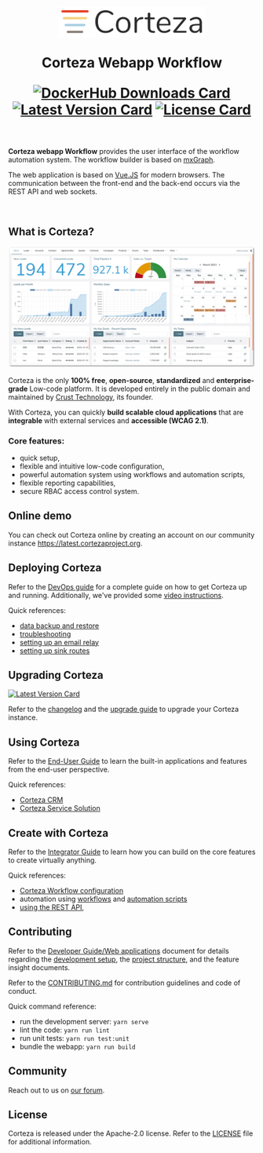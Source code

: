 <h1 align="center">
  <img width="300px" src=".github/assets/corteza_logo.svg" />
  <br />
  <p>Corteza Webapp Workflow</p>

  <div align="center">

  [![DockerHub Downloads Card](https://img.shields.io/docker/pulls/cortezaproject/corteza-webapp)](https://img.shields.io/docker/pulls/cortezaproject/corteza-webapp)
  [![Latest Version Card](https://img.shields.io/github/v/tag/cortezaproject/corteza-webapp-workflow?label=stable%20version)](https://img.shields.io/github/v/tag/cortezaproject/corteza-webapp-workflow?label=stable%20version)
  [![License Card](https://img.shields.io/github/license/cortezaproject/corteza-webapp-workflow)](https://img.shields.io/github/license/cortezaproject/corteza-webapp-workflow)

  </div>
</h1>

<br />

**Corteza webapp Workflow** provides the user interface of the workflow automation system.
The workflow builder is based on [mxGraph](https://jgraph.github.io/mxgraph/).

The web application is based on [Vue.JS](https://vuejs.org/) for modern browsers.
The communication between the front-end and the back-end occurs via the REST API and web sockets.

<br />

## What is Corteza?

<div align="center">
  <img style="max-height: 350px;" src=".github/assets/corteza_dashboard.png" />
</div>

Corteza is the only **100% free**, **open-source**, **standardized** and **enterprise-grade** Low-code platform.
It is developed entirely in the public domain and maintained by [Crust Technology](https://www.crust.tech/), its founder.

With Corteza, you can quickly **build scalable cloud applications** that are **integrable** with external services and **accessible (WCAG 2.1)**.

### Core features:

* quick setup,
* flexible and intuitive low-code configuration,
* powerful automation system using workflows and automation scripts,
* flexible reporting capabilities,
* secure RBAC access control system.

## Online demo

You can check out Corteza online by creating an account on our community instance https://latest.cortezaproject.org.

## Deploying Corteza

Refer to the [DevOps guide](https://docs.cortezaproject.org/corteza-docs/2021.3/devops-guide/index.html) for a complete guide on how to get Corteza up and running.
Additionally, we've provided some [video instructions](https://forum.cortezaproject.org/t/videos-on-how-to-set-up-corteza/91).

Quick references:

* [data backup and restore](https://docs.cortezaproject.org/corteza-docs/2021.3/devops-guide/maintenance/backups.html)
* [troubleshooting](https://docs.cortezaproject.org/corteza-docs/2021.3/devops-guide/maintenance/troubleshooting.html)
* [setting up an email relay](https://docs.cortezaproject.org/corteza-docs/2021.3/devops-guide/extension-requirements/email-relay.html)
* [setting up sink routes](https://docs.cortezaproject.org/corteza-docs/2021.3/devops-guide/extension-requirements/sink-route.html)

## Upgrading Corteza

[![Latest Version Card](https://img.shields.io/github/v/tag/cortezaproject/corteza-webapp-workflow?label=latest%20stable%20version)](https://img.shields.io/github/v/tag/cortezaproject/corteza-webapp-workflow?label=latest%20stable%20version)

Refer to the [changelog](https://docs.cortezaproject.org/corteza-docs/2021.3/changelog/index.html) and the [upgrade guide](https://docs.cortezaproject.org/corteza-docs/2021.3/upgrade-guide/index.html) to upgrade your Corteza instance.

## Using Corteza

Refer to the [End-User Guide](https://docs.cortezaproject.org/corteza-docs/2021.3/end-user-guide/index.html) to learn the built-in applications and features from the end-user perspective.

Quick references:

* [Corteza CRM](https://docs.cortezaproject.org/corteza-docs/2021.3/end-user-guide/crm/index.html)
* [Corteza Service Solution](https://docs.cortezaproject.org/corteza-docs/2021.3/end-user-guide/service-solution/index.html)

## Create with Corteza

Refer to the [Integrator Guide](https://docs.cortezaproject.org/corteza-docs/2021.3/integrator-guide/index.html) to learn how you can build on the core features to create virtually anything.

Quick references:

* [Corteza Workflow configuration](https://docs.cortezaproject.org/corteza-docs/2021.3/integrator-guide/compose-configuration/index.html)
* automation using [workflows](https://docs.cortezaproject.org/corteza-docs/2021.3/integrator-guide/workflows/index.html) and [automation scripts](https://docs.cortezaproject.org/corteza-docs/2021.3/integrator-guide/automation-scripts/index.html)
* [using the REST API](https://docs.cortezaproject.org/corteza-docs/2021.3/integrator-guide/accessing-corteza/index.html),

## Contributing

Refer to the [Developer Guide/Web applications](https://docs.cortezaproject.org/corteza-docs/2021.3/developer-guide/web-applications/index.html) document for details regarding the [development setup](https://docs.cortezaproject.org/corteza-docs/2021.3/developer-guide/web-applications/index.html#_development_setup), the [project structure](https://docs.cortezaproject.org/corteza-docs/2021.3/developer-guide/web-applications/structure.html), and the feature insight documents.

Refer to the [CONTRIBUTING.md](CONTRIBUTING.md) for contribution guidelines and code of conduct.

Quick command reference:

* run the development server: `yarn serve`
* lint the code: `yarn run lint`
* run unit tests: `yarn run test:unit`
* bundle the webapp: `yarn run build`

## Community

Reach out to us on [our forum](https://forum.cortezaproject.org/).

## License

Corteza is released under the Apache-2.0 license.
Refer to the [LICENSE](LICENSE) file for additional information.
